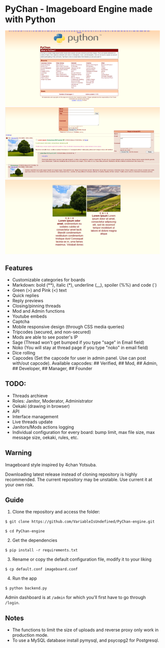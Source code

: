 # PyChan - Imageboard Engine made with Python
![Screenshot](home.png)
![Screenshot](image.png)
![Screenshot](catalog.png)

## Features
- Customizable categories for boards
- Markdown: bold (**), italic (*), underline (__), spoiler (%%) and code (`)
- Green (>) and Pink (<) text
- Quick replies
- Reply previews
- Closing/pinning threads
- Mod and Admin functions
- Youtube embeds
- Captcha
- Mobile responsive design (through CSS media queries)
- Tripcodes (secured, and non-secured)
- Mods are able to see poster's IP
- Sage (Thread won't get bumped if you type "sage" in Email field)
- Noko (You will stay at thread page if you type "noko" in email field)
- Dice rolling
- Capcodes (Set the capcode for user in admin panel. Use can post with/out capcode). Available capcodes: ## Verified, ## Mod, ## Admin, ## Developer, ## Manager, ## Founder

## TODO:
- Threads archieve
- Roles: Janitor, Moderator, Administrator
- Oekaki (drawing in browser)
- API
- Interface management
- Live threads update
- Janitors/Mods actions logging
- Individual configuration for every board: bump limit, max file size, max message size, oekaki, rules, etc.

## Warning

Imageboard style inspired by 4chan Yotsuba.

Downloading latest release instead of cloning repository is highly recommended.
The current repository may be unstable.
Use current it at your own risk.

## Guide

1. Clone the repository and access the folder:

`$ git clone https://github.com/VariableIsUndefined/PyChan-engine.git`

`$ cd PyChan-engine`

2. Get the dependencies

`$ pip install -r requirements.txt`

3. Rename or copy the default configuration file, modify it to your liking

`$ cp default.conf imageboard.conf`

4. Run the app

`$ python backend.py`

Admin dashboard is at `/admin` for which you'll first have to go through `/login`.

## Notes
- The functions to limit the size of uploads and reverse proxy only work in production mode.
- To use a MySQL database install pymysql, and psycopg2 for Postgresql.
